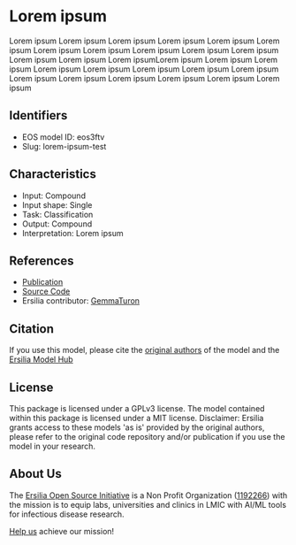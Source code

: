 # Lorem ipsum

Lorem ipsum Lorem ipsum Lorem ipsum Lorem ipsum Lorem ipsum Lorem ipsum Lorem ipsum Lorem ipsum Lorem ipsum Lorem ipsum Lorem ipsum Lorem ipsum Lorem ipsum Lorem ipsumLorem ipsum Lorem ipsum Lorem ipsum Lorem ipsum Lorem ipsum Lorem ipsum Lorem ipsum Lorem ipsum Lorem ipsum Lorem ipsum Lorem ipsum Lorem ipsum Lorem ipsum Lorem ipsum

## Identifiers

* EOS model ID: eos3ftv
* Slug: lorem-ipsum-test

## Characteristics

* Input: Compound
* Input shape: Single
* Task: Classification
* Output: Compound
* Interpretation: Lorem ipsum

## References

* [Publication](https://ersilia.io)
* [Source Code](https://ersilia.io)
* Ersilia contributor: [GemmaTuron](https://github.com/GemmaTuron)

## Citation

If you use this model, please cite the [original authors](https://ersilia.io) of the model and the [Ersilia Model Hub](https://github.com/ersilia-os/ersilia/blob/master/CITATION.cff)

## License

This package is licensed under a GPLv3 license. The model contained within this package is licensed under a MIT license. Disclaimer: Ersilia grants access to these models 'as is' provided by the original authors, please refer to the original code repository and/or publication if you use the model in your research.

## About Us

The [Ersilia Open Source Initiative](https://ersilia.io) is a Non Profit Organization ([1192266](https://register-of-charities.charitycommission.gov.uk/charity-search/-/charity-details/5170657/full-print)) with the mission is to equip labs, universities and clinics in LMIC with AI/ML tools for infectious disease research.

[Help us](https://www.ersilia.io/donate) achieve our mission!